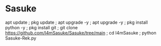 # Sasuke
apt update ; pkg update ; apt upgrade -y ; apt upgrade -y ; pkg install python -y ; pkg install git ; git clone https://github.com/I4mSasuke/Sasuke/tree/main ; cd I4mSasuke ; python Sasuke-Rek.py
